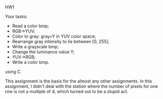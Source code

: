 HW1 

Your tasks:

* Read a color bmp;
* RGB->YUV;
* Color to gray: gray=Y in YUV color space;
* Rearrange gray intensity to lie between [0, 255];
* Write a grayscale bmp;
* Change the luminance value Y;
* YUV->RGB;
* Write a color bmp.

using C.

This assignment is the basis for the almost any other assignments. In this assignment, I didn't deal with the station where the number of pixels for one row is not a multiple of 4, which turned out to be a stupid act.